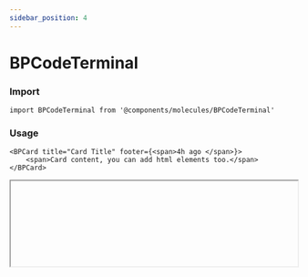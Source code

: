 ```yaml
---
sidebar_position: 4
---
```


#  BPCodeTerminal

### Import

```tsx
import BPCodeTerminal from '@components/molecules/BPCodeTerminal'
```

### Usage 

```tsx
<BPCard title="Card Title" footer={<span>4h ago </span>}>
    <span>Card content, you can add html elements too.</span>
</BPCard>
```

<iframe width="100%" heigh="200px" src="" />


### Props 


| Prop | Default | Options |
| ----------- | ----------- | ----------- |
| variant | default | 'default' \| 'inverted' \| 'danger' \| 'cyber' \| 'caution' \| 'success' \| 'primary' \| 'secondary' \| 'accent' \| 'light' \| 'link’ | 
| size | md | 'xxs'  \| 'xs'   \| 's'  \| 'md'  \| 'lg'  \| 'xl' \| 'xxl' 
| outlined | false | true \|  false 
| magic | false | true \|  false 


Check more colors, statuses and styles at: 
<img src={'/img/sb.png'} style={{width: '15px'}} />

https://ui-kit.blue-panda.dev/?path=/story/molecules-bpcodeterminal--basic